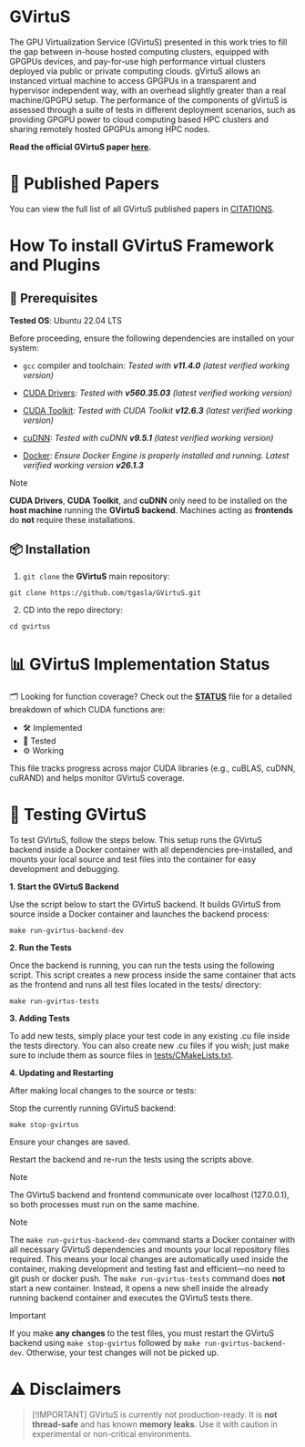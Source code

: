 # GVirtuS

The GPU Virtualization Service (GVirtuS) presented in this work tries to fill the gap between in-house hosted computing clusters, equipped with GPGPUs devices, and pay-for-use high performance virtual clusters deployed via public or private computing clouds. gVirtuS allows an instanced virtual machine to access GPGPUs in a transparent and hypervisor independent way, with an overhead slightly greater than a real machine/GPGPU setup. The performance of the components of gVirtuS is assessed through a suite of tests in different deployment scenarios, such as providing GPGPU power to cloud computing based HPC clusters and sharing remotely hosted GPGPUs among HPC nodes.

**Read the official GVirtuS paper [here](https://link.springer.com/chapter/10.1007/978-3-642-15277-1_37).**

# 📄 Published Papers

You can view the full list of all GVirtuS published papers in [CITATIONS](CITATIONS.md).

# How To install GVirtuS Framework and Plugins

## 🧰 Prerequisites

**Tested OS**: Ubuntu 22.04 LTS

Before proceeding, ensure the following dependencies are installed on your system:

* `gcc` compiler and toolchain: _Tested with **v11.4.0** (latest verified working version)_

* [CUDA Drivers](https://docs.nvidia.com/datacenter/tesla/driver-installation-guide/index.html): _Tested with **v560.35.03** (latest verified working version)_

* [CUDA Toolkit](https://developer.nvidia.com/cuda-downloads): _Tested with CUDA Toolkit **v12.6.3** (latest verified working version)_

* [cuDNN](https://developer.nvidia.com/cudnn-downloads): _Tested with cuDNN **v9.5.1** (latest verified working version)_

* [Docker](https://docs.docker.com/engine/install/): _Ensure Docker Engine is properly installed and running. Latest verified working version **v26.1.3**_

> [!NOTE]
> **CUDA Drivers**, **CUDA Toolkit**, and **cuDNN** only need to be installed on the **host machine** running the **GVirtuS backend**.
> Machines acting as **frontends** do **not** require these installations.

## 📦 Installation

1) `git clone` the **GVirtuS** main repository: 

```   
git clone https://github.com/tgasla/GVirtuS.git
```

2) CD into the repo directory:

```
cd gvirtus
```

# 📊 GVirtuS Implementation Status

🗂️ Looking for function coverage? Check out the [**STATUS**](./STATUS.md) file for a detailed breakdown of which CUDA functions are:
- 🛠️ Implemented
- 🧪 Tested
- ⚙️ Working

This file tracks progress across major CUDA libraries (e.g., cuBLAS, cuDNN, cuRAND) and helps monitor GVirtuS coverage.


# 🔬 Testing GVirtuS

To test GVirtuS, follow the steps below. This setup runs the GVirtuS backend inside a Docker container with all dependencies pre-installed, and mounts your local source and test files into the container for easy development and debugging.

**1. Start the GVirtuS Backend**

Use the script below to start the GVirtuS backend. It builds GVirtuS from source inside a Docker container and launches the backend process:

```
make run-gvirtus-backend-dev
```

**2. Run the Tests**

Once the backend is running, you can run the tests using the following script. This script creates a new process inside the same container that acts as the frontend and runs all test files located in the tests/ directory:

```
make run-gvirtus-tests
```

**3. Adding Tests**

To add new tests, simply place your test code in any existing .cu file inside the tests directory. You can also create new .cu files if you wish; just make sure to include them as source files in [tests/CMakeLists.txt](tests/CMakeLists.txt#L32).

**4. Updating and Restarting**

After making local changes to the source or tests:

Stop the currently running GVirtuS backend:

```
make stop-gvirtus
```

Ensure your changes are saved.

Restart the backend and re-run the tests using the scripts above.

> [!NOTE]
> The GVirtuS backend and frontend communicate over localhost (127.0.0.1), so both processes must run on the same machine.

> [!NOTE]
> The `make run-gvirtus-backend-dev` command starts a Docker container with all necessary GVirtuS dependencies and mounts your local repository files required. This means your local changes are automatically used inside the container, making development and testing fast and efficient—no need to git push or docker push. The `make run-gvirtus-tests` command does **not** start a new container. Instead, it opens a new shell inside the already running backend container and executes the GVirtuS tests there.

> [!IMPORTANT]
> If you make **any changes** to the test files, you must restart the GVirtuS backend using `make stop-gvirtus` followed by `make run-gvirtus-backend-dev`. Otherwise, your test changes will not be picked up.

# ⚠️ Disclaimers

> [!IMPORTANT] GVirtuS is currently not production-ready.
> It is **not thread-safe** and has known **memory leaks**. Use it with caution in experimental or non-critical environments.

